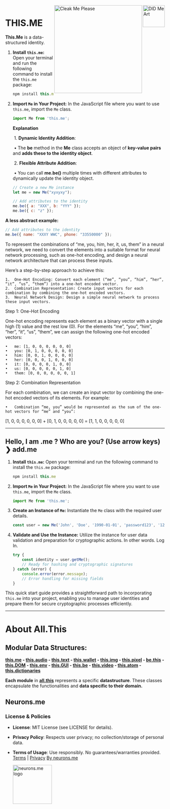 <img src="https://suign.github.io/assets/imgs/cleak_me-removebg.png" alt="DID Me Art" width="69" align="right">
<img src="https://suign.github.io/assets/imgs/Cleaker-removebg-preview.png" alt="Cleak Me Please" width="277" align="right">















# THIS.ME  

**This.Me** is a data-structured identity.

1. **Install `this.me`:**
   Open your terminal and run the following command to install the `this.me` package:

   ```js
   npm install this.me
   ```

2. **Import `Me` in Your Project:**
   In the JavaScript file where you want to use `this.me`, import the `Me` class.

   ```js
   import Me from 'this.me';
   ```

   **Explanation**

   ​	1.	**Dynamic Identity Addition**:

   ​	•	The **be** method in the **Me** class accepts an object of **key-value pairs** and **adds these to the identity object**.

   ​	2.	**Flexible Attribute Addition**:

   ​	•	You can call **me.be()** multiple times with different attributes to dynamically update the identity object.

   ```javascript
   // Create a new Me instance
   let me = new Me("xyxyxy");
   
   // Add attributes to the identity
   me.be({ a: "XXX", b: "YYY" });
   me.be({ c: "z" });
   ```

**A less abstract example:**

```js
// Add attributes to the identity
me.be({ name: "XXXY WWC", phone: "33550000" });
```

To represent the combinations of “me, you, him, her, it, us, them” in a neural network, we need to convert the elements into a suitable format for neural network processing, such as one-hot encoding, and design a neural network architecture that can process these inputs.

Here’s a step-by-step approach to achieve this:

	1.	One-Hot Encoding: Convert each element (“me”, “you”, “him”, “her”, “it”, “us”, “them”) into a one-hot encoded vector.
	2.	Combination Representation: Create input vectors for each combination by combining the one-hot encoded vectors.
	3.	Neural Network Design: Design a simple neural network to process these input vectors.

Step 1: One-Hot Encoding

One-hot encoding represents each element as a binary vector with a single high (1) value and the rest low (0). For the elements “me”, “you”, “him”, “her”, “it”, “us”, “them”, we can assign the following one-hot encoded vectors:

	•	me: [1, 0, 0, 0, 0, 0, 0]
	•	you: [0, 1, 0, 0, 0, 0, 0]
	•	him: [0, 0, 1, 0, 0, 0, 0]
	•	her: [0, 0, 0, 1, 0, 0, 0]
	•	it: [0, 0, 0, 0, 1, 0, 0]
	•	us: [0, 0, 0, 0, 0, 1, 0]
	•	them: [0, 0, 0, 0, 0, 0, 1]

Step 2: Combination Representation

For each combination, we can create an input vector by combining the one-hot encoded vectors of its elements. For example:

	•	Combination “me, you” would be represented as the sum of the one-hot vectors for “me” and “you”:
[1, 0, 0, 0, 0, 0, 0] + [0, 1, 0, 0, 0, 0, 0] = [1, 1, 0, 0, 0, 0, 0]

---
Hello, I am .me
? Who are you? (Use arrow keys)
❯ add.me 
---

1. **Install `this.me`:**
   Open your terminal and run the following command to install the `this.me` package:
   
   ```js
   npm install this.me
   ```
   
2. **Import `Me` in Your Project:**
   In the JavaScript file where you want to use `this.me`, import the `Me` class.
   
   ```js
   import Me from 'this.me';
   ```
   
3. **Create an Instance of `Me`:**
   Instantiate the `Me` class with the required user details.
   
   ```js
   const user = new Me('John', 'Doe', '1990-01-01', 'password123', '1234');
   ```
   
4. **Validate and Use the Instance:**
   Utilize the instance for user data validation and preparation for cryptographic actions.
   In other words. Log In.
   ```js
   try {
       const identity = user.getMe();
       // Ready for hashing and cryptographic signatures
   } catch (error) {
       console.error(error.message);
       // Error handling for missing fields
   }
   ```

This quick start guide provides a straightforward path to incorporating `this.me` into your project, enabling you to manage user identities and prepare them for secure cryptographic processes efficiently.

----------

# About All.This
## Modular Data Structures:
**[this.me](https://suign.github.io/this.me)  - [this.audio](https://suign.github.io/this.audio) - [this.text](https://suign.github.io/this.text) - [this.wallet](https://suign.github.io/this.wallet) - [this.img](https://suign.github.io/this.img) - [this.pixel](https://suign.github.io/Pixels) - [be.this](https://suign.github.io/be.this) - [this.DOM](https://suign.github.io/this.DOM) - [this.env](https://suign.github.io/this.env/) - [this.GUI](https://suign.github.io/this.GUI) - [this.be](https://suign.github.io/this.be) - [this.video](https://suign.github.io/this.video) - [this.atom](https://suign.github.io/this.atom) - [this.dictionaries](https://suign.github.io/this.dictionaries/)**

**Each module** in **[all.this](https://neurons.me/all-this)** represents a specific **datastructure**. These classes encapsulate the functionalities and **data specific to their domain.**

## Neurons.me
### License & Policies
- **License**: MIT License (see LICENSE for details).
- **Privacy Policy**: Respects user privacy; no collection/storage of personal data.
- **Terms of Usage**: Use responsibly. No guarantees/warranties provided. [Terms](https://www.neurons.me/terms-of-use) | [Privacy](https://www.neurons.me/privacy-policy)
  [By neurons.me](https://neurons.me)

  <img src="https://suign.github.io/neurons.me/neurons_logo.png" alt="neurons.me logo" width="123" height="123" style="width123px; height:123px;">



